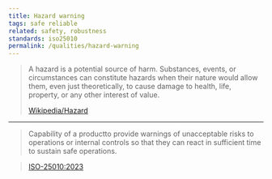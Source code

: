 ```yaml
---
title: Hazard warning
tags: safe reliable
related: safety, robustness 
standards: iso25010
permalink: /qualities/hazard-warning
---
```


>A hazard is a potential source of harm. 
>Substances, events, or circumstances can constitute hazards when their nature would allow them, even just theoretically, to cause damage to health, life, property, or any other interest of value.
>
>[Wikipedia/Hazard](https://en.wikipedia.org/wiki/Hazard)

<hr class="with-no-margin"/>

>Capability of a productto provide warnings of unacceptable risks to operations or internal controls so that they can react in sufficient time to sustain safe operations.

>
>[ISO-25010:2023](/references/#iso-25010-2023)


